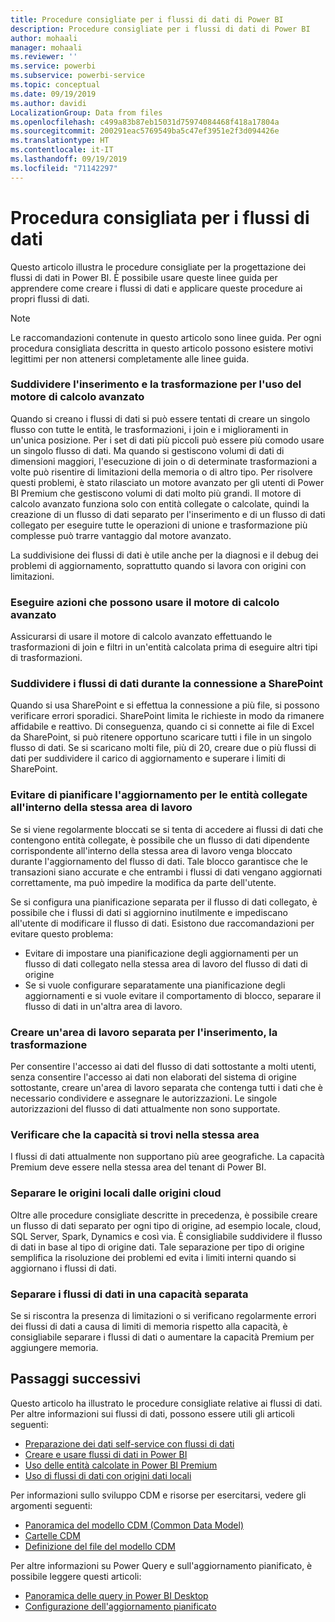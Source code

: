 ```yaml
---
title: Procedure consigliate per i flussi di dati di Power BI
description: Procedure consigliate per i flussi di dati di Power BI
author: mohaali
manager: mohaali
ms.reviewer: ''
ms.service: powerbi
ms.subservice: powerbi-service
ms.topic: conceptual
ms.date: 09/19/2019
ms.author: davidi
LocalizationGroup: Data from files
ms.openlocfilehash: c499a83b87eb15031d75974084468f418a17804a
ms.sourcegitcommit: 200291eac5769549ba5c47ef3951e2f3d094426e
ms.translationtype: HT
ms.contentlocale: it-IT
ms.lasthandoff: 09/19/2019
ms.locfileid: "71142297"
---
```

# <a name="dataflows-best-practice"></a>Procedura consigliata per i flussi di dati

Questo articolo illustra le procedure consigliate per la progettazione dei flussi di dati in Power BI. È possibile usare queste linee guida per apprendere come creare i flussi di dati e applicare queste procedure ai propri flussi di dati.

> [!NOTE]
> Le raccomandazioni contenute in questo articolo sono linee guida. Per ogni procedura consigliata descritta in questo articolo possono esistere motivi legittimi per non attenersi completamente alle linee guida. 
> 
> 

### <a name="split-ingestion-and-transformation-to-use-the-enhanced-compute-engine"></a>Suddividere l'inserimento e la trasformazione per l'uso del motore di calcolo avanzato

Quando si creano i flussi di dati si può essere tentati di creare un singolo flusso con tutte le entità, le trasformazioni, i join e i miglioramenti in un'unica posizione. Per i set di dati più piccoli può essere più comodo usare un singolo flusso di dati. Ma quando si gestiscono volumi di dati di dimensioni maggiori, l'esecuzione di join o di determinate trasformazioni a volte può risentire di limitazioni della memoria o di altro tipo. Per risolvere questi problemi, è stato rilasciato un motore avanzato per gli utenti di Power BI Premium che gestiscono volumi di dati molto più grandi. Il motore di calcolo avanzato funziona solo con entità collegate o calcolate, quindi la creazione di un flusso di dati separato per l'inserimento e di un flusso di dati collegato per eseguire tutte le operazioni di unione e trasformazione più complesse può trarre vantaggio dal motore avanzato.

La suddivisione dei flussi di dati è utile anche per la diagnosi e il debug dei problemi di aggiornamento, soprattutto quando si lavora con origini con limitazioni.

### <a name="perform-actions-that-can-use-the-enhanced-compute-engine"></a>Eseguire azioni che possono usare il motore di calcolo avanzato

Assicurarsi di usare il motore di calcolo avanzato effettuando le trasformazioni di join e filtri in un'entità calcolata prima di eseguire altri tipi di trasformazioni.

### <a name="split-dataflows-when-connecting-to-sharepoint"></a>Suddividere i flussi di dati durante la connessione a SharePoint

Quando si usa SharePoint e si effettua la connessione a più file, si possono verificare errori sporadici. SharePoint limita le richieste in modo da rimanere affidabile e reattivo. Di conseguenza, quando ci si connette ai file di Excel da SharePoint, si può ritenere opportuno scaricare tutti i file in un singolo flusso di dati. Se si scaricano molti file, più di 20, creare due o più flussi di dati per suddividere il carico di aggiornamento e superare i limiti di SharePoint.

### <a name="avoid-scheduling-refresh-for-linked-entities-inside-the-same-workspace"></a>Evitare di pianificare l'aggiornamento per le entità collegate all'interno della stessa area di lavoro

Se si viene regolarmente bloccati se si tenta di accedere ai flussi di dati che contengono entità collegate, è possibile che un flusso di dati dipendente corrispondente all'interno della stessa area di lavoro venga bloccato durante l'aggiornamento del flusso di dati. Tale blocco garantisce che le transazioni siano accurate e che entrambi i flussi di dati vengano aggiornati correttamente, ma può impedire la modifica da parte dell'utente. 

Se si configura una pianificazione separata per il flusso di dati collegato, è possibile che i flussi di dati si aggiornino inutilmente e impediscano all'utente di modificare il flusso di dati. Esistono due raccomandazioni per evitare questo problema: 

* Evitare di impostare una pianificazione degli aggiornamenti per un flusso di dati collegato nella stessa area di lavoro del flusso di dati di origine
* Se si vuole configurare separatamente una pianificazione degli aggiornamenti e si vuole evitare il comportamento di blocco, separare il flusso di dati in un'altra area di lavoro.

### <a name="create-a-separate-workspace-for-ingestion-transformation"></a>Creare un'area di lavoro separata per l'inserimento, la trasformazione

Per consentire l'accesso ai dati del flusso di dati sottostante a molti utenti, senza consentire l'accesso ai dati non elaborati del sistema di origine sottostante, creare un'area di lavoro separata che contenga tutti i dati che è necessario condividere e assegnare le autorizzazioni. Le singole autorizzazioni del flusso di dati attualmente non sono supportate.

### <a name="ensure-capacity-is-in-the-same-region"></a>Verificare che la capacità si trovi nella stessa area

I flussi di dati attualmente non supportano più aree geografiche. La capacità Premium deve essere nella stessa area del tenant di Power BI.

### <a name="separate-on-premises-sources-from-cloud-sources"></a>Separare le origini locali dalle origini cloud

Oltre alle procedure consigliate descritte in precedenza, è possibile creare un flusso di dati separato per ogni tipo di origine, ad esempio locale, cloud, SQL Server, Spark, Dynamics e così via. È consigliabile suddividere il flusso di dati in base al tipo di origine dati. Tale separazione per tipo di origine semplifica la risoluzione dei problemi ed evita i limiti interni quando si aggiornano i flussi di dati.

### <a name="separate-dataflows-into-a-separate-capacity"></a>Separare i flussi di dati in una capacità separata

Se si riscontra la presenza di limitazioni o si verificano regolarmente errori dei flussi di dati a causa di limiti di memoria rispetto alla capacità, è consigliabile separare i flussi di dati o aumentare la capacità Premium per aggiungere memoria.

## <a name="next-steps"></a>Passaggi successivi

Questo articolo ha illustrato le procedure consigliate relative ai flussi di dati. Per altre informazioni sui flussi di dati, possono essere utili gli articoli seguenti:

* [Preparazione dei dati self-service con flussi di dati](service-dataflows-overview.md)
* [Creare e usare flussi di dati in Power BI](service-dataflows-create-use.md)
* [Uso delle entità calcolate in Power BI Premium](service-dataflows-computed-entities-premium.md)
* [Uso di flussi di dati con origini dati locali](service-dataflows-on-premises-gateways.md)

Per informazioni sullo sviluppo CDM e risorse per esercitarsi, vedere gli argomenti seguenti:
* [Panoramica del modello CDM (Common Data Model)](https://docs.microsoft.com/powerapps/common-data-model/overview)
* [Cartelle CDM](https://go.microsoft.com/fwlink/?linkid=2045304)
* [Definizione del file del modello CDM](https://go.microsoft.com/fwlink/?linkid=2045521)


Per altre informazioni su Power Query e sull'aggiornamento pianificato, è possibile leggere questi articoli:
* [Panoramica delle query in Power BI Desktop](desktop-query-overview.md)
* [Configurazione dell'aggiornamento pianificato](refresh-scheduled-refresh.md)
